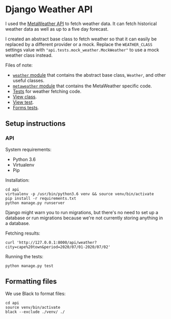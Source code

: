 # Django Weather API

I used the [MetaWeather API](https://www.metaweather.com/api/) to fetch weather data. It can fetch historical weather data as well as up to a five day forecast.

I created an abstract base class to fetch weather so that it can easily be replaced by a different provider or a mock. Replace the `WEATHER_CLASS` settings value with `"api.tests.mock_weather.MockWeather"` to use a mock weather class instead.

Files of note:
 - [`weather` module](api/weather/weather.py) that contains the abstract base class, `Weather`, and other useful classes.
 - [`metaweather` module](./api/weather/metaweather.py) that contains the MetaWeather specific code.
 - [Tests](api/weather/tests/test_metaweather.py) for weather fetching code.
 - [View class](api/api/views.py).
 - [View test](api/api/tests/test_api.py).
 - [Forms tests](api/api/tests/test_forms.py).

## Setup instructions

### API

System requirements:

- Python 3.6
- Virtualenv
- Pip

Installation:

```
cd api
virtualenv -p /usr/bin/python3.6 venv && source venv/bin/activate
pip install -r requirements.txt
python manage.py runserver
```

Django might warn you to run migrations, but there's no need to set up a database or run migrations because we're not currently storing anything in a database.

Fetching results:

```
curl 'http://127.0.0.1:8000/api/weather?city=cape%20town&period=2020/07/01-2020/07/02'
```

Running the tests:

```
python manage.py test
```

## Formatting files

We use Black to format files:

```
cd api
source venv/bin/activate
black --exclude ./venv/ ./
```
